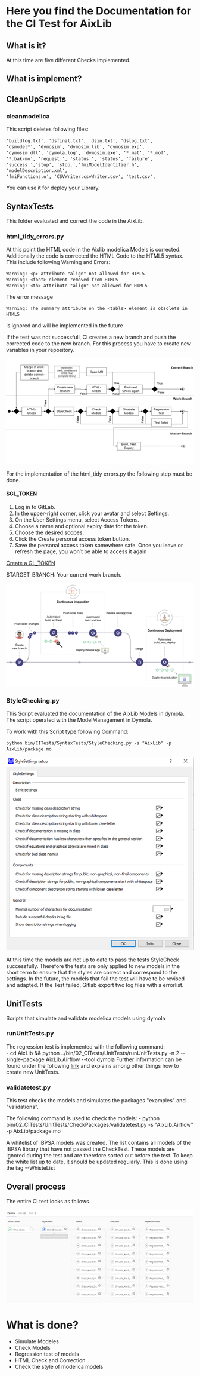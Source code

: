 # Here you find the Documentation for the CI Test for AixLib
## What is it?
At this time are five different Checks implemented. 




## What is implement?

## CleanUpScripts
 
### cleanmodelica

This script deletes following files:

	'buildlog.txt', 'dsfinal.txt', 'dsin.txt', 'dslog.txt', 
	'dsmodel*', 'dymosim', 'dymosim.lib', 'dymosim.exp', 
	'dymosim.dll', 'dymola.log', 'dymosim.exe', '*.mat', '*.mof', 
	'*.bak-mo', 'request.', 'status.', 'status', 'failure', 
	'success.','stop', 'stop.','fmiModelIdentifier.h', 'modelDescription.xml',
	'fmiFunctions.o', 'CSVWriter.csvWriter.csv', 'test.csv',

You can use it for deploy your Library.
## SyntaxTests
This folder evaluated and correct the code in the AixLib. 

### html_tidy_errors.py
At this point the HTML code in the Aixlib modelica Models is corrected.
Additionally the code is corrected  the HTML Code to the HTML5 syntax. This include following Warning and Errors: 

	Warning: <p> attribute "align" not allowed for HTML5
	Warning: <font> element removed from HTML5
	Warning: <th> attribute "align" not allowed for HTML5

The error message 

	Warning: The summary attribute on the <table> element is obsolete in HTML5 

is ignored and will be implemented in the future
	
   
If the test was not successfull, CI creates a new branch and push the corrected code to the new branch. 
For this process you have to create new variables in your repository.

![E.ON EBC RWTH Aachen University](../04_Documentation/Images/PipelineProcess.png)


For the implementation of the html_tidy errors.py the following step must be done.


#### $GL_TOKEN
1. Log in to GitLab.
2. In the upper-right corner, click your avatar and select Settings.
3. On the User Settings menu, select Access Tokens.
4. Choose a name and optional expiry date for the token.
5. Choose the desired scopes.
6. Click the Create personal access token button.
7. Save the personal access token somewhere safe. Once you leave or refresh the page, you won’t be able to access it again

[Create a GL_TOKEN](https://docs.gitlab.com/ce/user/profile/personal_access_tokens.html#creating-a-personal-access-token)




$TARGET_BRANCH: Your current work branch.


![E.ON EBC RWTH Aachen University](../04_Documentation/Images/CreateNewBranch.png)

### StyleChecking.py


This Script evaluated the documentation of the AixLib Models in dymola. The script operated with the ModelManagement in Dymola. 



To work with this Script type following Command:

	python bin/CITests/SyntaxTests/StyleChecking.py -s "AixLib" -p AixLib/package.mo 


![E.ON EBC RWTH Aachen University](../04_Documentation/Images/ModelManagement_StyleChecking.PNG)

At this time the models are not up to date to pass the tests StyleCheck successfully. Therefore the tests are only applied to new models in the short term to ensure that the styles are correct and correspond to the settings.
In the future, the models that fail the test will have to be revised and adapted.
If the Test failed, Gitlab export two log files with a errorlist.


## UnitTests
Scripts that simulate and validate modelica models using dymola	

### runUnitTests.py
The regression test is implemented with the following command:	
	-  cd AixLib && python ../bin/02_CITests/UnitTests/runUnitTests.py -n 2 --single-package AixLib.Airflow --tool dymola
Further information can be found under the following [link](https://git.rwth-aachen.de/sven.hinrichs/GitLabCI/-/blob/master/bin/04_Documentation/How_to_integrate_new_tests.md) and explains among other things how to create new UnitTests.



### validatetest.py
This test checks the models and simulates the packages "examples" and "validations". 

The following command is used to check the models:
	- python bin/02_CITests/UnitTests/CheckPackages/validatetest.py -s "AixLib.Airflow" -p AixLib/package.mo 

A whitelist of IBPSA models was created. The list contains all models of the IBPSA library that have not passed the CheckTest. These models are ignored during the test and are therefore sorted out before the test. 
To keep the white list up to date, it should be updated regularly. This is done using the tag --WhisteList

## Overall process

The entire CI test looks as follows.

![E.ON EBC RWTH Aachen University](../04_Documentation/Images/Pipeline.PNG)


# What is done?

- Simulate Modeles
- Check Models
- Regression test of models
- HTML Check and Correction
- Check the style of modelica models

